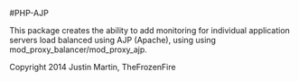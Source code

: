#PHP-AJP

This package creates the ability to add monitoring for individual application servers load balanced using AJP (Apache), using using mod_proxy_balancer/mod_proxy_ajp.

Copyright 2014 Justin Martin, TheFrozenFire